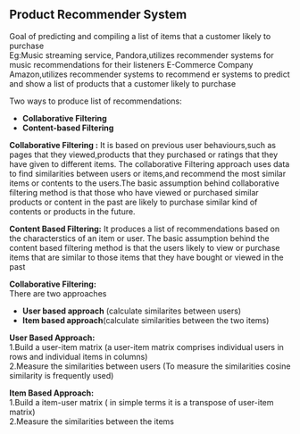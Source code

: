 ## Product Recommender System  
Goal of predicting and compiling a list of items that a customer likely to purchase
<br>Eg:Music streaming service, Pandora,utilizes recommender systems for music recommendations for their listeners
E-Commerce Company Amazon,utilizes recommender systems to recommend er systems to predict and show a list of products that a customer likely to purchase

Two ways to produce list of recommendations:
* **Collaborative Filtering**
* **Content-based Filtering**

**Collaborative Filtering :** It is based on previous user behaviours,such as pages that they viewed,products that they purchased or ratings that they have given to different items.
The collaborative Filtering approach uses data to find similarities between users or items,and recommend the most similar items or contents to the users.The basic assumption behind collaborative filtering method is that those who have viewed or purchased similar products or content in the past are likely to purchase similar kind of contents or products in the future.

**Content Based Filtering:** It produces a list of recommendations based on the characterstics of an item or user.
The basic assumption behind the content based filtering method is that the users likely to view or purchase items that are similar to those items that they have bought or viewed in the past

**Collaborative Filtering:**<br>
There are two approaches<br> 
* **User based approach** (calculate similarites between users)<br> 
* **Item based approach**(calculate similarities between the two items)

**User Based Approach:**<br>
1.Build a user-item matrix (a user-item matrix comprises individual users in rows and individual items in columns) <br>
2.Measure the similarities between users (To measure the similarities cosine similarity is frequently used)<br>

**Item Based Approach:**<br>
1.Build a item-user matrix ( in simple terms it is a transpose of user-item matrix)<br>
2.Measure the similarities between the items<br>
